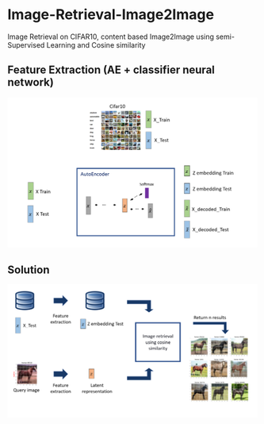 # Image-Retrieval-Image2Image
Image Retrieval on CIFAR10, content based Image2Image using semi-Supervised Learning and Cosine similarity

## Feature Extraction (AE + classifier neural network)
![image](Imagen1.png)

## Solution
![image](Imagen2.png)
